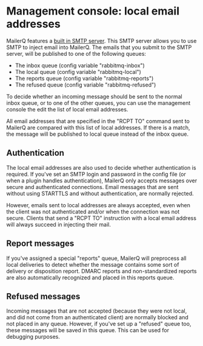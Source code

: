 # Management console: local email addresses

MailerQ features a [built in SMTP server](smtp-server).
This SMTP server allows you to use SMTP to inject email into MailerQ. 
The emails that you submit to the SMTP server, will be published to one of the 
following queues:

* The inbox queue (config variable "rabbitmq-inbox")
* The local queue (config variable "rabbitmq-local")
* The reports queue (config variable "rabbitmq-reports")
* The refused queue (config variable "rabbitmq-refused")

To decide whether an incoming message should be sent to the normal
inbox queue, or to one of the other queues, you can use the management
console the edit the list of local email addresses.

All email addresses that are specified in the "RCPT TO" command sent to
MailerQ are compared with this list of local addresses. If there is a
match, the message will be published to local queue instead of the inbox
queue.


## Authentication

The local email addresses are also used to decide whether authentication
is required. If you've set an SMTP login and password in the config file 
(or when a plugin handles authentication), MailerQ only accepts messages
over secure and authenticated connections. Email messages that are sent
without using STARTTLS and without authentication, are normally rejected.

However, emails sent to local addresses are always accepted, even when
the client was not authenticated and/or when the connection was not secure.
Clients that send a "RCPT TO" instruction with a local email address will
always succeed in injecting their mail.


## Report messages

If you've assigned a special "reports" queue, MailerQ will preprocess all
local deliveries to detect whether the message contains some sort of
delivery or disposition report. DMARC reports and non-standardized reports
are also automatically recognized and placed in this reports queue.


## Refused messages

Incoming messages that are not accepted (because they were not local,
and did not come from an authenticated client) are normally blocked and
not placed in any queue. However, if you've set up a "refused" queue too,
these messages will be saved in this queue. This can be used for debugging
purposes.
